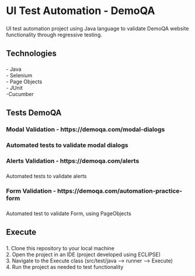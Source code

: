 <h1 align="left">UI Test Automation - DemoQA</h1>

###

<p align="left">UI test automation project using Java language to validate DemoQA website functionality through regressive testing.</p>

###

<h2 align="left">Technologies</h2>

###

<p align="left">- Java<br>- Selenium<br>- Page Objects<br>- JUnit<br>-Cucumber</p>

###

<h2 align="left">Tests DemoQA</h2>

###

<h3 align="left">Modal Validation - https://demoqa.com/modal-dialogs</h3>

###

<h3 align="left">Automated tests to validate modal dialogs</h3>

###

<h3 align="left">Alerts Validation - https://demoqa.com/alerts</h3>

###

<p align="left">Automated tests to validate alerts</p>

###

<h3 align="left">Form Validation - https://demoqa.com/automation-practice-form</h3>

###

<p align="left">Automated test to validate Form, using PageObjects</p>

###

<h2 align="left">Execute</h2>

###

<p align="left">1. Clone this repository to your local machine<br>2. Open the project in an IDE (project developed using ECLIPSE)<br>3. Navigate to the Execute class (src/test/java --> runner --> Execute)<br>4. Run the project as needed to test functionality</p>

###
